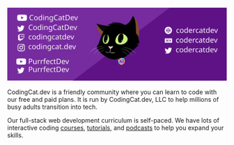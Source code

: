 [![Social banner for codercatdev](https://github.com/codercatdev/codercatdev/raw/main/assets/AJ_Primary_spin.svg)](https://codingcat.dev)

CodingCat.dev is a friendly community where you can learn to code with our free and paid plans. It is run by CodingCat.dev, LLC to help millions of busy adults transition into tech.

Our full-stack web development curriculum is self-paced. We have lots of interactive coding [courses](https://codingcat.dev/courses), [tutorials](https://codingcat.dev/tutorials), and [podcasts](https://codingcat.dev/podcasts) to help you expand your skills.